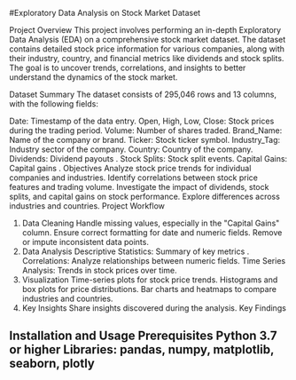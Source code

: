 #Exploratory Data Analysis on Stock Market Dataset


Project Overview
This project involves performing an in-depth Exploratory Data Analysis (EDA) on a comprehensive stock market dataset. The dataset contains detailed stock price information for various companies, along with their industry, country, and financial metrics like dividends and stock splits. The goal is to uncover trends, correlations, and insights to better understand the dynamics of the stock market.

Dataset Summary
The dataset consists of 295,046 rows and 13 columns, with the following fields:

Date: Timestamp of the data entry.
Open, High, Low, Close: Stock prices during the trading period.
Volume: Number of shares traded.
Brand_Name: Name of the company or brand.
Ticker: Stock ticker symbol.
Industry_Tag: Industry sector of the company.
Country: Country of the company.
Dividends: Dividend payouts .
Stock Splits: Stock split events.
Capital Gains: Capital gains .
Objectives
Analyze stock price trends for individual companies and industries.
Identify correlations between stock price features and trading volume.
Investigate the impact of dividends, stock splits, and capital gains on stock performance.
Explore differences across industries and countries.
Project Workflow
1. Data Cleaning
Handle missing values, especially in the "Capital Gains" column.
Ensure correct formatting for date and numeric fields.
Remove or impute inconsistent data points.
2. Data Analysis
Descriptive Statistics: Summary of key metrics .
Correlations: Analyze relationships between numeric fields.
Time Series Analysis: Trends in stock prices over time.
3. Visualization
Time-series plots for stock price trends.
Histograms and box plots for price distributions.
Bar charts and heatmaps to compare industries and countries.
4. Key Insights
Share insights discovered during the analysis.
Key Findings

Installation and Usage
Prerequisites
Python 3.7 or higher
Libraries: pandas, numpy, matplotlib, seaborn, plotly 
-----
